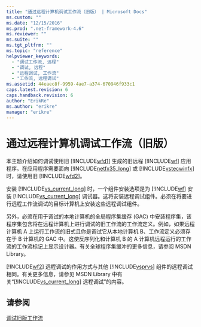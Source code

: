 ```yaml
---
title: "通过远程计算机调试工作流（旧版） | Microsoft Docs"
ms.custom: ""
ms.date: "12/15/2016"
ms.prod: ".net-framework-4.6"
ms.reviewer: ""
ms.suite: ""
ms.tgt_pltfrm: ""
ms.topic: "reference"
helpviewer_keywords: 
  - "调试工作流, 远程"
  - "调试, 远程"
  - "远程调试, 工作流"
  - "工作流, 远程调试"
ms.assetid: 44eaec8f-9959-4ae7-a374-670946f933c1
caps.latest.revision: 6
caps.handback.revision: 6
author: "ErikRe"
ms.author: "erikre"
manager: "erikre"
---
```

# 通过远程计算机调试工作流（旧版）
本主题介绍如何调试使用旧 [!INCLUDE[wfd1](../workflow-designer/includes/wfd1_md.md)] 生成的旧远程 [!INCLUDE[wf](../workflow-designer/includes/wf_md.md)] 应用程序。在应用程序需要面向 [!INCLUDE[netfx35_long](../workflow-designer/includes/netfx35_long_md.md)] 或 [!INCLUDE[vstecwinfx](../workflow-designer/includes/vstecwinfx_md.md)] 时，请使用旧 [!INCLUDE[wfd2](../workflow-designer/includes/wfd2_md.md)]。  
  
 安装 [!INCLUDE[vs_current_long](../misc/includes/vs_current_long_md.md)] 时，一个组件安装选项是为 [!INCLUDE[wf](../workflow-designer/includes/wf_md.md)] 安装 [!INCLUDE[vs_current_long](../misc/includes/vs_current_long_md.md)] 调试器。这将安装远程调试组件。必须在将要进行远程工作流调试的目标计算机上安装这些远程调试组件。  
  
 另外，必须在用于调试的本地计算机的全局程序集缓存 \(GAC\) 中安装程序集，该程序集包含将在远程计算机上进行调试的旧工作流的工作流定义。例如，如果远程计算机 A 上运行工作流的旧式且你是调试它从本地计算机 B、工作流定义必须存在于 B 计算机的 GAC 中。这使反序列化和计算机 B 的 A 计算机远程运行的工作流的工作流标记上显示设计器。有关全球程序集缓冲的更多信息，请参阅 MSDN Library。  
  
 [!INCLUDE[wf2](../workflow-designer/includes/wf2_md.md)] 远程调试的作用方式与其他 [!INCLUDE[vsprvs](../code-quality/includes/vsprvs_md.md)] 组件的远程调试相同。有关更多信息，请参见 MSDN Library 中有关“[!INCLUDE[vs_current_long](../misc/includes/vs_current_long_md.md)] 远程调试”的内容。  
  
## 请参阅  
 [调试旧版工作流](../workflow-designer/debugging-legacy-workflows.md)